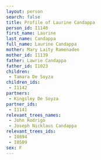 ```yaml
---
layout: person
search: false
title: Profile of Laurine Candappa
person_id: I1140
first_name: Laurine
last_name: Candappa
full_name: Laurine Candappa
mother: Mary Laity Ramenaden
mother_id: I1139
father: Lawrie Candappa
father_id: I1023
children:
 - Tamara De Soyza
children_ids:
 - I1142
partners:
 - Kingsley De Soyza
partner_ids:
 - I1141
relevant_trees_names:
 - John Rodrigo
 - Joseph Nicklaus Candappa
relevant_trees_ids:
 - I0894
 - I0509
sex: F
---
```


